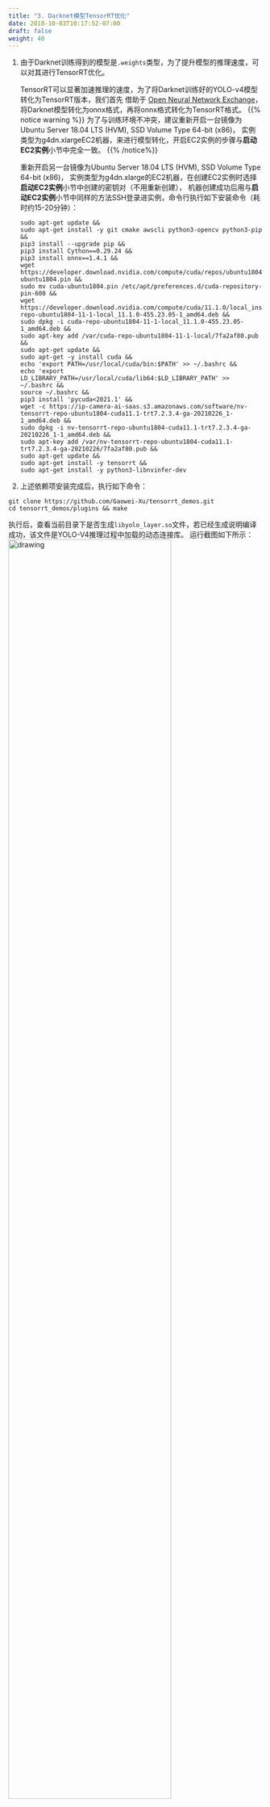 ```yaml
---
title: "3. Darknet模型TensorRT优化"
date: 2018-10-03T10:17:52-07:00
draft: false
weight: 40
---
```


1. 由于Darknet训练得到的模型是`.weights`类型，为了提升模型的推理速度，可以对其进行TensorRT优化。

    TensorRT可以显著加速推理的速度，为了将Darknet训练好的YOLO-v4模型转化为TensorRT版本，我们首先 借助于
[Open Neural Network Exchange](https://onnx.ai/)，将Darknet模型转化为onnx格式，再将onnx格式转化为TensorRT格式。
   {{% notice warning %}}
   为了与训练环境不冲突，建议重新开启一台镜像为Ubuntu Server 18.04 LTS (HVM), SSD Volume Type 64-bit (x86)，
    实例类型为g4dn.xlargeEC2机器，来进行模型转化，开启EC2实例的步骤与**启动EC2实例**小节中完全一致。
   {{% /notice%}}

    重新开启另一台镜像为Ubuntu Server 18.04 LTS (HVM), SSD Volume Type 64-bit (x86)，
    实例类型为g4dn.xlarge的EC2机器，在创建EC2实例时选择**启动EC2实例**小节中创建的密钥对（不用重新创建），
机器创建成功后用与**启动EC2实例**小节中同样的方法SSH登录进实例，命令行执行如下安装命令（耗时约15-20分钟）：
    
    ```angular2html
    sudo apt-get update &&
    sudo apt-get install -y git cmake awscli python3-opencv python3-pip &&
    pip3 install --upgrade pip &&
    pip3 install Cython==0.29.24 &&
    pip3 install onnx==1.4.1 &&
    wget https://developer.download.nvidia.com/compute/cuda/repos/ubuntu1804/x86_64/cuda-ubuntu1804.pin &&
    sudo mv cuda-ubuntu1804.pin /etc/apt/preferences.d/cuda-repository-pin-600 &&
    wget https://developer.download.nvidia.com/compute/cuda/11.1.0/local_installers/cuda-repo-ubuntu1804-11-1-local_11.1.0-455.23.05-1_amd64.deb &&
    sudo dpkg -i cuda-repo-ubuntu1804-11-1-local_11.1.0-455.23.05-1_amd64.deb &&
    sudo apt-key add /var/cuda-repo-ubuntu1804-11-1-local/7fa2af80.pub &&
    sudo apt-get update &&
    sudo apt-get -y install cuda &&
    echo 'export PATH=/usr/local/cuda/bin:$PATH' >> ~/.bashrc &&
    echo 'export LD_LIBRARY_PATH=/usr/local/cuda/lib64:$LD_LIBRARY_PATH' >> ~/.bashrc &&
    source ~/.bashrc &&
    pip3 install 'pycuda<2021.1' &&
    wget -c https://ip-camera-ai-saas.s3.amazonaws.com/software/nv-tensorrt-repo-ubuntu1804-cuda11.1-trt7.2.3.4-ga-20210226_1-1_amd64.deb &&
    sudo dpkg -i nv-tensorrt-repo-ubuntu1804-cuda11.1-trt7.2.3.4-ga-20210226_1-1_amd64.deb &&
    sudo apt-key add /var/nv-tensorrt-repo-ubuntu1804-cuda11.1-trt7.2.3.4-ga-20210226/7fa2af80.pub &&
    sudo apt-get update &&
    sudo apt-get install -y tensorrt &&
    sudo apt-get install -y python3-libnvinfer-dev
    ```

2. 上述依赖项安装完成后，执行如下命令：
```angular2html
git clone https://github.com/Gaowei-Xu/tensorrt_demos.git
cd tensorrt_demos/plugins && make
```
执行后，查看当前目录下是否生成`libyolo_layer.so`文件，若已经生成说明编译成功，该文件是YOLO-V4推理过程中加载的动态连接库。
运行截图如下所示：
<img src="/images/040_darknet_weights_convert/convert-step-1.png" alt="drawing" width="80%"/>

3. 模型转化：darknet转化为ONNX格式

    下载Darknet框架中训练好的YOLO-v4模型及其对应的配置文件yolov4-persons.cfg， 然后将模型转化为ONNX格式:
由于**训练YOLO-V4**章节中训练过程比较耗时，在训练完成后会在`darknet/backup/persons`目录下生成`yolov4-persons_best.weights`权重文件，此处为了演示模型转化的过程，给出我们已经训练完成的一个模型参数 https://workshop-anker.s3.amazonaws.com/models/yolov4-persons_best.weights 

    执行如下命令，将darknet权重模型转化为ONNX格式：
```angular2html
cd tensorrt_demos/yolo
wget -c https://workshop-anker.s3.amazonaws.com/models/yolov4-persons.cfg
wget -c https://workshop-anker.s3.amazonaws.com/models/yolov4-persons_best.weights
mv yolov4-persons_best.weights yolov4-persons.weights
python3 yolo_to_onnx.py -m yolov4-persons
```
运行截图如下所示：
<img src="/images/040_darknet_weights_convert/convert-step-2.png" alt="drawing" width="80%"/>
运行成功后会在当前目录下生成名为yolov4-persons.onnx的权重文件。

4. 模型转化：ONNX格式转化为TensorRT格式

    紧接着再将ONNX格式转化为TensorRT格式，执行命令如下：
```angular2html
python3 onnx_to_tensorrt.py -m yolov4-persons --verbose
```
运行截图如下所示：
<img src="/images/040_darknet_weights_convert/convert-step-3.png" alt="drawing" width="80%"/>
等待约十分钟之后，可以生成yolov4-persons.trt模型，如下图所示：
<img src="/images/040_darknet_weights_convert/convert-step-4.png" alt="drawing" width="80%"/>
{{% notice info %}}
至此，您已经完成了基于YOLO-v4的行人检测训练过程以及模型TensorRT优化过程。
{{% /notice%}}